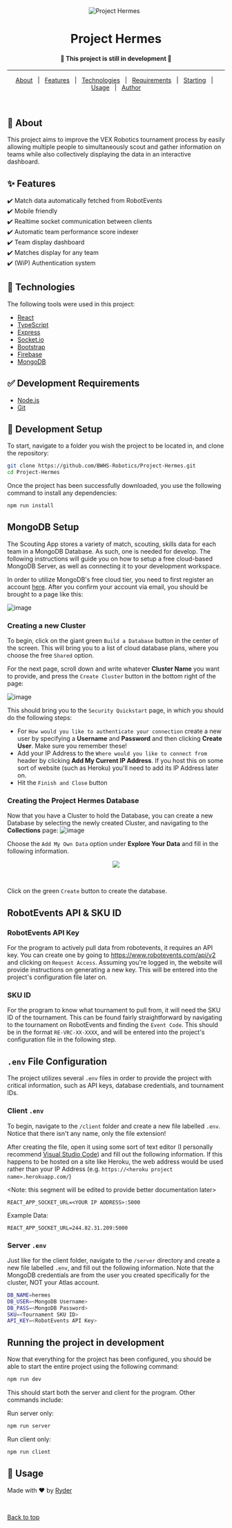 <div align="center" id="top"> 
  <img src="https://user-images.githubusercontent.com/36551149/171046103-333710d6-edba-4d59-ad9e-d653e948e83b.png" alt="Project Hermes" />
  &#xa0;
</div>

<h1 align="center">Project Hermes</h1>

<!-- <p align="center">
  <img alt="Github top language" src="https://img.shields.io/github/languages/top/BWHS-Robotics/pros-grafana-lib?color=56BEB8">
</p> -->


<h4 align="center"> 
	🚧 This project is still in development  🚧
</h4> 

<hr>

<p align="center">
  <a href="#dart-about">About</a> &#xa0; | &#xa0; 
  <a href="#sparkles-features">Features</a> &#xa0; | &#xa0;
  <a href="#rocket-technologies">Technologies</a> &#xa0; | &#xa0;
  <a href="#white_check_mark-requirements">Requirements</a> &#xa0; | &#xa0;
  <a href="#checkered_flag-starting">Starting</a> &#xa0; | &#xa0;
  <a href="#memo-usage">Usage</a> &#xa0; | &#xa0;
  <a href="https://github.com/Yerti" target="_blank">Author</a>
</p>

<br>

## :dart: About ##

This project aims to improve the VEX Robotics tournament process by easily allowing multiple people to simultaneously scout and gather information on teams while also collectively displaying the data in an interactive dashboard.

## :sparkles: Features ##

:heavy_check_mark: Match data automatically fetched from RobotEvents\
:heavy_check_mark: Mobile friendly\
:heavy_check_mark: Realtime socket communication between clients\
:heavy_check_mark: Automatic team performance score indexer\
:heavy_check_mark: Team display dashboard\
:heavy_check_mark: Matches display for any team\
:heavy_check_mark: (WiP) Authentication system

## :rocket: Technologies ##

The following tools were used in this project:

- [React](https://reactjs.org/)
- [TypeScript](https://www.typescriptlang.org/)
- [Express](https://expressjs.com/)
- [Socket.io](https://socket.io/)
- [Bootstrap](https://getbootstrap.com/)
- [Firebase](https://firebase.google.com/)
- [MongoDB](https://www.mongodb.com/)

## :white_check_mark: Development Requirements ##

- [Node.js](https://nodejs.org/en/download/)
- [Git](https://git-scm.com/)

## :checkered_flag: Development Setup ##
To start, navigate to a folder you wish the project to be located in, and clone the repository:
```bash
git clone https://github.com/BWHS-Robotics/Project-Hermes.git
cd Project-Hermes
```

Once the project has been successfully downloaded, you use the following command to install any dependencies:

```bash
npm run install
```

## MongoDB Setup
The Scouting App stores a variety of match, scouting, skills data for each team in a MongoDB Database. As such, one is needed for develop. The following instructions will guide you on how to setup a free cloud-based MongoDB Server, as well as connecting it to your development workspace. 

In order to utilize MongoDB's free cloud tier, you need to first register an account [here](https://www.mongodb.com/cloud/atlas/register). After you confirm your account via email, you should be brought to a page like this: 

![image](https://user-images.githubusercontent.com/36551149/171782472-ad27d9ae-bfef-4b04-9a78-0a066a2c98d2.png)

### Creating a new Cluster

To begin, click on the giant green `Build a Database` button in the center of the screen. This will bring you to a list of cloud database plans, where you choose the free `Shared` option. 

For the next page, scroll down and write whatever **Cluster Name** you want to provide, and press the `Create Cluster` button in the bottom right of the page:

![image](https://user-images.githubusercontent.com/36551149/171782613-7e4b8066-467f-4a7c-ae0f-0bbfa60bd8ef.png)

This should bring you to the `Security Quickstart` page, in which you should do the following steps:

- For `How would you like to authenticate your connection` create a new user by specifying a **Username** and **Password** and then clicking **Create User**. Make sure you remember these!
- Add your IP Address to the `Where would you like to connect from` header by clicking **Add My Current IP Address**. If you host this on some sort of website (such as Heroku) you'll need to add its IP Address later on. 
- Hit the `Finish and Close` button


### Creating the Project Hermes Database


Now that you have a Cluster to hold the Database, you can create a new Database by selecting the newly created Cluster, and navigating to the **Collections** page:
![image](https://user-images.githubusercontent.com/36551149/171783522-de1e05f1-386d-4312-a462-27149f28a151.png)

Choose the `Add My Own Data` option under **Explore Your Data** and fill in the following information.

<p align="center">
	<img src="https://user-images.githubusercontent.com/36551149/171783623-ff0ab76f-9074-4972-ae93-2b043e43d97a.png">
</p>

<br>

Click on the green `Create` button to create the database.

## RobotEvents API & SKU ID

### RobotEvents API Key

For the program to actively pull data from robotevents, it requires an API key. You can create one by going to https://www.robotevents.com/api/v2 and clicking on `Request Access`. Assuming you're logged in, the website will provide instructions on generating a new key. This will be entered into the project's configuration file later on.

### SKU ID

For the program to know what tournament to pull from, it will need the SKU ID of the tournament. This can be found fairly straightforward by navigating to the tournament on RobotEvents and finding the `Event Code`. This should be in the format `RE-VRC-XX-XXXX`, and will be entered into the project's configuration file in the following step.  

## `.env` File Configuration

The project utilizes several `.env` files in order to provide the project with critical information, such as API keys, database credentials, and tournament IDs. 

### Client `.env`
To begin, navigate to the `/client` folder and create a new file labelled `.env`. Notice that there isn't any name, only the file extension! 

After creating the file, open it using some sort of text editor (I personally recommend [Visual Studio Code](https://code.visualstudio.com/)) and fill out the following information. If this happens to be hosted on a site like Heroku, the web address would be used rather than your IP Address (e.g. `https://<heroku project name>.herokuapp.com/`)

<Note: this segment will be edited to provide better documentation later>
```
REACT_APP_SOCKET_URL=<YOUR IP ADDRESS>:5000
```

Example Data:
```
REACT_APP_SOCKET_URL=244.82.31.209:5000
```


### Server `.env`
Just like for the client folder, navigate to the `/server` directory and create a new file labelled `.env`, and fill out the following information. Note that the MongoDB credentials are from the user you created specifically for the cluster, NOT your Atlas account. 

```bash
DB_NAME=hermes
DB_USER=<MongoDB Username>
DB_PASS=<MongoDB Password>
SKU=<Tournament SKU ID> 
API_KEY=<RobotEvents API Key>
```

###

## Running the project in development 

Now that everything for the project has been configured, you should be able to start the entire project using the following command:
```bash
npm run dev
```

This should start both the server and client for the program. Other commands include:

Run server only:
```bash
npm run server
```

Run client only:
```bash
npm run client
```

## :memo: Usage ##

Made with :heart: by <a href="https://github.com/UZ9" target="_blank">Ryder</a>

&#xa0;

<a href="#top">Back to top</a>



